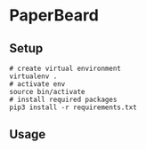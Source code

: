 # PaperBeard


## Setup

```
# create virtual environment
virtualenv .
# activate env
source bin/activate
# install required packages
pip3 install -r requirements.txt
```

## Usage